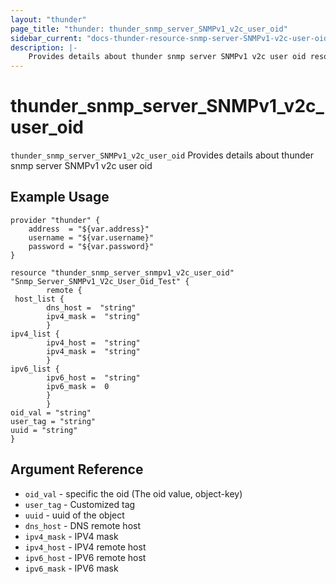 ```yaml
---
layout: "thunder"
page_title: "thunder: thunder_snmp_server_SNMPv1_v2c_user_oid"
sidebar_current: "docs-thunder-resource-snmp-server-SNMPv1-v2c-user-oid"
description: |-
	Provides details about thunder snmp server SNMPv1 v2c user oid resource for A10
---
```


# thunder\_snmp\_server\_SNMPv1\_v2c\_user\_oid

`thunder_snmp_server_SNMPv1_v2c_user_oid` Provides details about thunder snmp server SNMPv1 v2c user oid
## Example Usage


```hcl
provider "thunder" {
    address  = "${var.address}"
    username = "${var.username}"  
    password = "${var.password}"
}

resource "thunder_snmp_server_snmpv1_v2c_user_oid" "Snmp_Server_SNMPv1_V2c_User_Oid_Test" {
        remote {  
 host_list {   
        dns_host =  "string" 
        ipv4_mask =  "string" 
        }
ipv4_list {   
        ipv4_host =  "string" 
        ipv4_mask =  "string" 
        }
ipv6_list {   
        ipv6_host =  "string" 
        ipv6_mask =  0 
        }
        }
oid_val = "string"
user_tag = "string"
uuid = "string" 
}

```

## Argument Reference

* `oid_val` - specific the oid (The oid value, object-key)
* `user_tag` - Customized tag
* `uuid` - uuid of the object
* `dns_host` - DNS remote host
* `ipv4_mask` - IPV4 mask
* `ipv4_host` - IPV4 remote host
* `ipv6_host` - IPV6 remote host
* `ipv6_mask` - IPV6 mask

